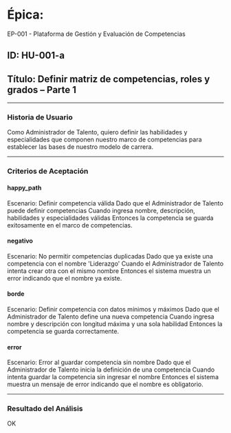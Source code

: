 # Épica: 
EP-001 - Plataforma de Gestión y Evaluación de Competencias

## ID: HU-001-a  
## Título: Definir matriz de competencias, roles y grados – Parte 1

---

### Historia de Usuario

Como Administrador de Talento, quiero definir las habilidades y especialidades que componen nuestro marco de competencias para establecer las bases de nuestro modelo de carrera.

---

### Criterios de Aceptación

#### happy_path
Escenario: Definir competencia válida
  Dado que el Administrador de Talento puede definir competencias
  Cuando ingresa nombre, descripción, habilidades y especialidades válidas
  Entonces la competencia se guarda exitosamente en el marco de competencias.

#### negativo
Escenario: No permitir competencias duplicadas
  Dado que ya existe una competencia con el nombre 'Liderazgo'
  Cuando el Administrador de Talento intenta crear otra con el mismo nombre
  Entonces el sistema muestra un error indicando que el nombre ya existe.

#### borde
Escenario: Definir competencia con datos mínimos y máximos
  Dado que el Administrador de Talento define una nueva competencia
  Cuando ingresa nombre y descripción con longitud máxima y una sola habilidad
  Entonces la competencia se guarda correctamente.

#### error
Escenario: Error al guardar competencia sin nombre
  Dado que el Administrador de Talento inicia la definición de una competencia
  Cuando intenta guardar la competencia sin ingresar el nombre
  Entonces el sistema muestra un mensaje de error indicando que el nombre es obligatorio.

---

### Resultado del Análisis  
OK

